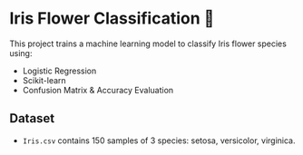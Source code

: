 # Iris Flower Classification 🌸

This project trains a machine learning model to classify Iris flower species using:
- Logistic Regression
- Scikit-learn
- Confusion Matrix & Accuracy Evaluation

## Dataset
- `Iris.csv` contains 150 samples of 3 species: setosa, versicolor, virginica.
